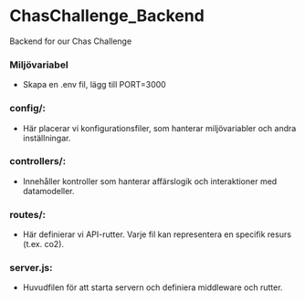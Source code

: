 # ChasChallenge_Backend

Backend for our Chas Challenge

### Miljövariabel

- Skapa en .env fil, lägg till PORT=3000

### config/:

- Här placerar vi konfigurationsfiler, som hanterar miljövariabler och andra inställningar.

### controllers/:

- Innehåller kontroller som hanterar affärslogik och interaktioner med datamodeller.

### routes/:

- Här definierar vi API-rutter. Varje fil kan representera en specifik resurs (t.ex. co2).

### server.js:

- Huvudfilen för att starta servern och definiera middleware och rutter.
